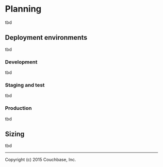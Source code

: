 # Planning

tbd

## Deployment environments

tbd

### Development

tbd

### Staging and test

tbd

### Production

tbd

## Sizing

tbd

---

Copyright (c) 2015 Couchbase, Inc.
